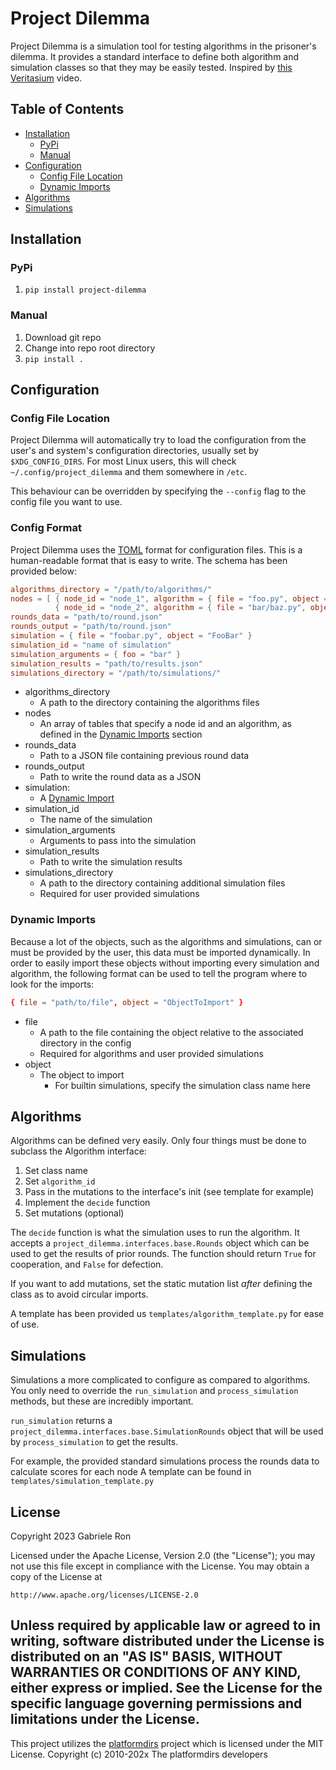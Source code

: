 # Project Dilemma
Project Dilemma is a simulation tool for testing algorithms in the prisoner's dilemma.
It provides a standard interface to define both algorithm and simulation classes so that they may be easily tested.
Inspired by [this Veritasium](https://youtu.be/mScpHTIi-kM?si=7pe8XjmjjWLhMup6) video.

## Table of Contents
* [Installation](#installation)
  * [PyPi](#pypi)
  * [Manual](#manual)
* [Configuration](#configuration)
  * [Config File Location](#config-file-location)
  * [Dynamic Imports](#dynamic-imports)
* [Algorithms](#algorithms)
* [Simulations](#simulations)

## Installation
### PyPi
1. `pip install project-dilemma`
### Manual
1. Download git repo
2. Change into repo root directory
3. `pip install .`

## Configuration
### Config File Location
Project Dilemma will automatically try to load the configuration from the user's and system's configuration directories,
usually set by `$XDG_CONFIG_DIRS`. For most Linux users, this will check `~/.config/project_dilemma` and them somewhere
in `/etc`.

This behaviour can be overridden by specifying the `--config` flag to the config file you want to use.
### Config Format
Project Dilemma uses the [TOML](https://toml.io/) format for configuration files.
This is a human-readable format that is easy to write.
The schema has been provided below:

```toml
algorithms_directory = "/path/to/algorithms/"
nodes = [ { node_id = "node_1", algorithm = { file = "foo.py", object = "Foo" } },
          { node_id = "node_2", algorithm = { file = "bar/baz.py", object = "Baz" } } ]
rounds_data = "path/to/round.json"
rounds_output = "path/to/round.json"
simulation = { file = "foobar.py", object = "FooBar" }
simulation_id = "name of simulation"
simulation_arguments = { foo = "bar" }
simulation_results = "path/to/results.json"
simulations_directory = "/path/to/simulations/"
```

* algorithms_directory
  * A path to the directory containing the algorithms files
* nodes
  * An array of tables that specify a node id and an algorithm, as defined in the [Dynamic Imports](#dynamic-imports)
section
* rounds_data
  * Path to a JSON file containing previous round data
* rounds_output
  * Path to write the round data as a JSON
* simulation:
  * A [Dynamic Import](#dynamic-imports)
* simulation_id
  * The name of the simulation
* simulation_arguments
  * Arguments to pass into the simulation
* simulation_results
  * Path to write the simulation results
* simulations_directory
  * A path to the directory containing additional simulation files
  * Required for user provided simulations

### Dynamic Imports
Because a lot of the objects, such as the algorithms and simulations, can or must be provided by the user, this data
must be imported dynamically.
In order to easily import these objects without importing every simulation and algorithm, the following format can be
used to tell the program where to look for the imports:

```toml
{ file = "path/to/file", object = "ObjectToImport" }
```

* file
  * A path to the file containing the object relative to the associated directory in the config
  * Required for algorithms and user provided simulations
* object
  * The object to import
    * For builtin simulations, specify the simulation class name here

## Algorithms
Algorithms can be defined very easily.
Only four things must be done to subclass the Algorithm interface:
1. Set class name
2. Set `algorithm_id`
3. Pass in the mutations to the interface's init (see template for example)
4. Implement the `decide` function
5. Set mutations (optional)

The `decide` function is what the simulation uses to run the algorithm.
It accepts a `project_dilemma.interfaces.base.Rounds` object which can be used to get the results of prior rounds.
The function should return `True` for cooperation, and `False` for defection.

If you want to add mutations, set the static mutation list *after* defining the class as to avoid circular imports.

A template has been provided us `templates/algorithm_template.py` for ease of use.

## Simulations
Simulations a more complicated to configure as compared to algorithms.
You only need to override the `run_simulation` and `process_simulation` methods, but these are incredibly important.

`run_simulation` returns a `project_dilemma.interfaces.base.SimulationRounds` object that will be used by
`process_simulation` to get the results.

For example, the provided standard simulations process the rounds data to calculate scores for each node
A template can be found in `templates/simulation_template.py`

## License
Copyright 2023 Gabriele Ron

Licensed under the Apache License, Version 2.0 (the "License");
you may not use this file except in compliance with the License.
You may obtain a copy of the License at

    http://www.apache.org/licenses/LICENSE-2.0

Unless required by applicable law or agreed to in writing, software
distributed under the License is distributed on an "AS IS" BASIS,
WITHOUT WARRANTIES OR CONDITIONS OF ANY KIND, either express or implied.
See the License for the specific language governing permissions and
limitations under the License.
---
This project utilizes the [platformdirs](https://github.com/platformdirs/platformdirs) project which is licensed under the MIT License.
Copyright (c) 2010-202x The platformdirs developers